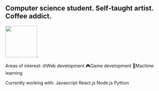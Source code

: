 ## Computer science student. Self-taught artist. Coffee addict.

[<img src="https://upload.wikimedia.org/wikipedia/commons/thumb/c/ca/LinkedIn_logo_initials.png/768px-LinkedIn_logo_initials.png" width="100" height="100">](https://www.linkedin.com/in/callista-aura-vanya/).

Areas of interest:
🌐Web development
🎮Game development
🔢Machine learning

Currently working with:
Javascript
React.js
Node.js
Python

<!--
**callraV/callraV** is a ✨ _special_ ✨ repository because its `README.md` (this file) appears on your GitHub profile.

Here are some ideas to get you started:

- 🔭 I’m currently working on ...
- 🌱 I’m currently learning ...
- 👯 I’m looking to collaborate on ...
- 🤔 I’m looking for help with ...
- 💬 Ask me about ...
- 📫 How to reach me: ...
- 😄 Pronouns: ...
- ⚡ Fun fact: ...
-->
